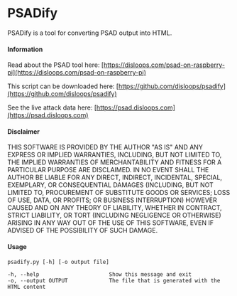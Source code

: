 # PSADify

PSADify is a tool for converting PSAD output into HTML.

#### Information

Read about the PSAD tool here: [https://disloops.com/psad-on-raspberry-pi](https://disloops.com/psad-on-raspberry-pi)

This script can be downloaded here: [https://github.com/disloops/psadify](https://github.com/disloops/psadify)

See the live attack data here: [https://psad.disloops.com](https://psad.disloops.com)

#### Disclaimer

THIS SOFTWARE IS PROVIDED BY THE AUTHOR "AS IS" AND ANY EXPRESS OR IMPLIED WARRANTIES, INCLUDING, BUT NOT LIMITED TO, THE IMPLIED WARRANTIES OF MERCHANTABILITY AND FITNESS FOR A PARTICULAR PURPOSE ARE DISCLAIMED. IN NO EVENT SHALL THE AUTHOR BE LIABLE FOR ANY DIRECT, INDIRECT, INCIDENTAL, SPECIAL, EXEMPLARY, OR CONSEQUENTIAL DAMAGES (INCLUDING, BUT NOT LIMITED TO, PROCUREMENT OF SUBSTITUTE GOODS OR SERVICES; LOSS OF USE, DATA, OR PROFITS; OR BUSINESS INTERRUPTION) HOWEVER CAUSED AND ON ANY THEORY OF LIABILITY, WHETHER IN CONTRACT, STRICT LIABILITY, OR TORT (INCLUDING NEGLIGENCE OR OTHERWISE) ARISING IN ANY WAY OUT OF THE USE OF THIS SOFTWARE, EVEN IF ADVISED OF THE POSSIBILITY OF SUCH DAMAGE.

#### Usage

```
psadify.py [-h] [-o output file]

-h, --help                      Show this message and exit
-o, --output OUTPUT             The file that is generated with the HTML content
```
